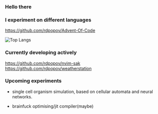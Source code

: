 ### Hello there
<!-- General Kenobi -->

### I experiment on different languages
https://github.com/rdpopov/Advent-Of-Code

![Top Langs]([https://github-readme-stats.vercel.app/api/top-langs/?username=rdpopov&layout=compact](https://github-readme-stats.vercel.app/api/top-langs/?username=rdpopov&exclude_repo=.dofiles,.nvim,CCTree,azenburn&size_weight=0.6&count_weight=0.1&layout=donut&langs_count=6))

### Currently developing actively
https://github.com/rdpopov/nvim-sak
https://github.com/rdpopov/weatherstation

### Upcoming experiments
- single cell organism simulation, based on cellular automata and neural networks.

- brainfuck optimising/jit compiler(maybe)
